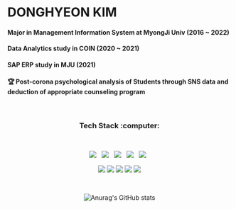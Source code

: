 # DONGHYEON KIM




#### Major in Management Information System at MyongJi Univ (2016 ~ 2022)
#### Data Analytics study in COIN (2020 ~ 2021)
#### SAP ERP study in MJU (2021)
#### :trophy: Post-corona psychological analysis of Students through SNS data and deduction of appropriate counseling program

<!--
**kimdong799/kimdong799** is a ✨ _special_ ✨ repository because its `README.md` (this file) appears on your GitHub profile.

Here are some ideas to get you started:

- 🔭 I’m currently working on ...
- 🌱 I’m currently learning ...
- 👯 I’m looking to collaborate on ...
- 🤔 I’m looking for help with ...
- 💬 Ask me about ...
- 📫 How to reach me: ...
- 😄 Pronouns: ...
- ⚡ Fun fact: ...
-->
</br>
<h3 align="center"><b>Tech Stack :computer:</b></h3>
</br>
<p align="center">
<img src="https://img.shields.io/badge/UiPath-0075f4?style=flat-square&logo=UiPath&logoColor=white"/></a> &nbsp
<!-- <img src="https://img.shields.io/badge/HTML5-E34F26?style=flat-square&logo=HTML5&logoColor=white"/></a> &nbsp -->
<!-- <img src="https://img.shields.io/badge/CSS3-1572B6?style=flat-square&logo=CSS3&logoColor=white"/></a> &nbsp -->
<!-- <img src="https://img.shields.io/badge/JavaScript-F7DF1E?style=flat-square&logo=JavaScript&logoColor=white"/></a> &nbsp -->
<!-- <img src="https://img.shields.io/badge/Android-3DDC84?style=flat-square&logo=Android&logoColor=white"/></a> &nbsp -->
<!-- <img src="https://img.shields.io/badge/Oracle-4479A1?style=flat-square&logo=Oracle&logoColor=white"/></a> &nbsp  -->
<img src="https://img.shields.io/badge/python-3670A0?style=flat&logo=python&logoColor=ffdd54"/></a> &nbsp 
<!-- <img src="https://img.shields.io/badge/Java-4D5DAE?style=flat-square&logo=Java&logoColor=white"/></a> &nbsp  -->
<img src="https://img.shields.io/badge/c%23-%23239120.svg?style=flat&logo=c-sharp&logoColor=white"/></a> &nbsp
<img src="https://img.shields.io/badge/.NET-5C2D91?style=flat&logo=.net&logoColor=white"/></a> &nbsp
<img src="https://img.shields.io/badge/Swift-F05138?style=flat-square&logo=Swift&logoColor=white"/></a> &nbsp
<!-- <img src="https://img.shields.io/badge/Android-3DDC84?style=flat-square&logo=Android&logoColor=white"/></a> &nbsp -->
<!-- <img src="https://img.shields.io/badge/SAP-576EE2?style=flat-square&logo=SAP&logoColor=white"/></a> &nbsp  -->
</p>

<p align="center">
<img src="https://img.shields.io/badge/scikit--learn-%23F7931E.svg?style=for-the-badge&logo=scikit-learn&logoColor=white"/></a>
<img src="https://img.shields.io/badge/TensorFlow-%23FF6F00.svg?style=for-the-badge&logo=TensorFlow&logoColor=white"/></a>
<img src="https://img.shields.io/badge/pandas-%23150458.svg?style=for-the-badge&logo=pandas&logoColor=white"/></a>
<img src="https://img.shields.io/badge/numpy-%23013243.svg?style=for-the-badge&logo=numpy&logoColor=white"/></a>
<img src="https://img.shields.io/badge/Matplotlib-%23ffffff.svg?style=for-the-badge&logo=Matplotlib&logoColor=black"/></a>
</p>
</br>

<div align="center"> 
  
![Anurag's GitHub stats](https://github-readme-stats.vercel.app/api?username=kimdong799&show_icons=true&theme=tokyonight)
<!-- [![Top Langs](https://github-readme-stats.vercel.app/api/top-langs/?username=kimdong799&layout=compact)](https://github.com/anuraghazra/github-readme-stats) -->

</div>

<div align="center">
  
<!-- [![Solved.ac Profile](http://mazassumnida.wtf/api/v2/generate_badge?boj=dnjsflark)](https://solved.ac/dnjsflark/) -->
  
</div>  
